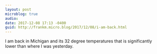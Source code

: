 ```yaml
---
layout: post
microblog: true
audio: 
date: 2017-12-08 17:13 -0400
guid: http://frankm.micro.blog/2017/12/08/i-am-back.html
---
```

I am back in Michigan and its 32 degree temperatures that is significantly lower than where I was yesterday. 
